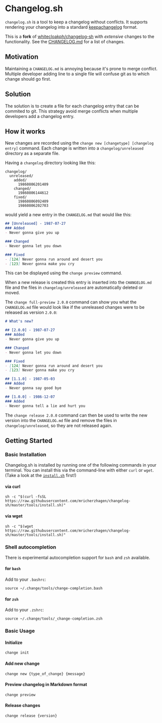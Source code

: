 # Changelog.sh

`changelog.sh` is a tool to keep a changelog without conflicts. It supports rendering your changelog into a standard [keepachangelog](https://keepachangelog.com) format.

This is a **fork** of [whitecloakph/changelog-sh](https://github.com/whitecloakph/changelog-sh) with *extensive* changes to the functionality. See the [CHANGELOG.md](CHANGELOG.md) for a list of changes.

## Motivation

Maintaining a `CHANGELOG.md` is annoying because it's prone to merge conflict. Multiple developer adding line to a single file will confuse git as to which change should go first.

## Solution

The solution is to create a file for each changelog entry that can be commited to git. This strategy avoid merge conflicts when multiple developers add a changelog entry.

## How it works

New changes are recorded using the `change new [changetype] [changelog entry]` command. Each change is written into a `changelog/unreleased` directory as a separate file.

Having a `changelog` directory looking like this:

```
changelog/
  unreleased/
    added/
      19860806201409
    changed/
      19860806144612
    fixed/
      19860806092409
      19860806202703
```

would yield a new entry in the `CHANGELOG.md` that would like this:

```markdown
## [Unreleased] - 1987-07-27
### Added
- Never gonna give you up

### Changed
- Never gonna let you down

### Fixed
- [124] Never gonna run around and desert you
- [123] Never gonna make you cry
```

This can be displayed using the `change preview` command.

When a new release is created this entry is inserted into the `CHANGELOG.md` file and the files in `changelog/unreleased` are automatically deleted or moved.

The `change full-preview 2.0.0` command can show you what the `CHANGELOG.md` file would look like if the unreleased changes were to be released as version `2.0.0`:
```markdown
# What's new?

## [2.0.0] - 1987-07-27
### Added
- Never gonna give you up

### Changed
- Never gonna let you down

### Fixed
- [124] Never gonna run around and desert you
- [123] Never gonna make you cry

## [1.1.0] - 1987-05-03
### Added
- Never gonna say good bye

## [1.0.0] - 1986-12-07
### Added
- Never gonna tell a lie and hurt you
```

The `change release 2.0.0` command can then be used to write the new version into the `CHANGELOG.md` file and remove the files in `changelog/unreleased`, so they are not released again.

## Getting Started

### Basic Installation

Changelog.sh is installed by running one of the following commands in your terminal. You can install this via the command-line with either `curl` or `wget`. (Take a look at the [`install.sh`](https://raw.githubusercontent.com/mricherzhagen/changelog-sh/master/tools/install.sh) first!)

#### via curl

```shell
sh -c "$(curl -fsSL https://raw.githubusercontent.com/mricherzhagen/changelog-sh/master/tools/install.sh)"
```

#### via wget

```shell
sh -c "$(wget https://raw.githubusercontent.com/mricherzhagen/changelog-sh/master/tools/install.sh)"
```

### Shell autocompletion

There is experimental autocompletion support for `bash` and `zsh` available. 
#### for `bash`
Add to your `.bashrc`:
```shell
source ~/.change/tools/change-completion.bash
```

#### for `zsh`
Add to your `.zshrc`:
```shell
source ~/.change/tools/_change-completion.zsh
```

### Basic Usage

#### Initialize

```shell
change init
```

#### Add new change

```shell
change new {type_of_change} {message}
```

#### Preview changelog in Markdown format

```shell
change preview
```

#### Release changes

```shell
change release {version}
```
